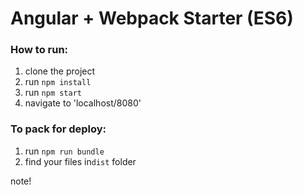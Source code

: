 # Angular + Webpack Starter (ES6)

### How to run:
1. clone the project
2. run `npm install`
3. run `npm start`
4. navigate to 'localhost/8080'

### To pack for deploy:
1. run `npm run bundle`
2. find your files in`dist` folder

note! 



   